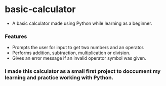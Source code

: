 # basic-calculator
- A basic calculator made using Python while learning as a beginner.
### Features
- Prompts the user for input to get two numbers and an operator.
- Performs addition, subtraction, multiplication or division.
- Gives an error message if an invalid operator symbol was given.

### I made this calculator as a small first project to doccument my learning and practice working with Python.
